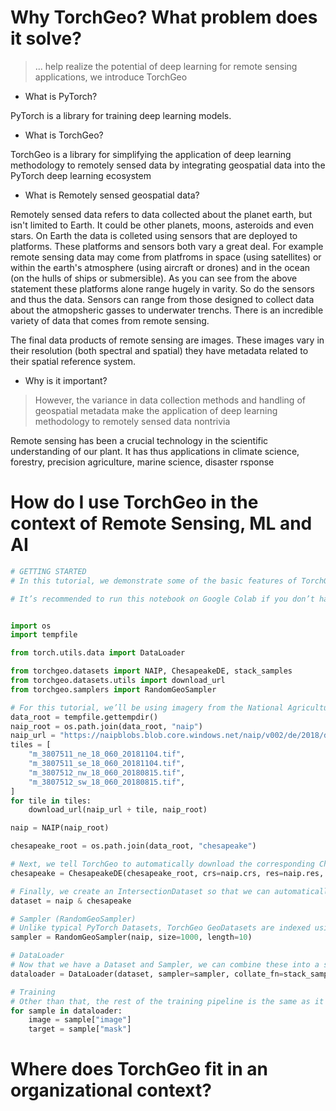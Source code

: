 # Why TorchGeo? What problem does it solve?

> ... help realize the potential of deep learning for remote sensing applications, we introduce TorchGeo

- What is PyTorch?

PyTorch is a library for training deep learning models.

- What is TorchGeo?

TorchGeo is a library for simplifying the application of deep learning methodology to remotely sensed data by integrating geospatial data into the PyTorch deep learning ecosystem


- What is Remotely sensed geospatial data?

Remotely sensed data refers to data collected about the planet earth, but isn't limited to Earth. It could be other planets, moons, asteroids and even stars. On Earth the data is colleted using sensors that are deployed to platforms. These platforms and sensors both vary a great deal. For example remote sensing data may come from platfroms in space (using satellites) or within the earth's atmosphere (using aircraft or drones) and in the ocean (on the hulls of ships or submersible). As you can see from the above statement these platforms alone range hugely in varity. So do the sensors and thus the data. Sensors can range from those designed to collect data about the atmopsheric gasses to underwater trenchs. There is an incredible variety of data that comes from remote sensing.

The final data products of remote sensing are images. These images vary in their resolution (both spectral and spatial) they have metadata related to their spatial reference system. 

- Why is it important?

> However, the variance in data collection methods and handling of geospatial metadata make the application of deep learning methodology to remotely sensed data nontrivia

Remote sensing has been a crucial technology in the scientific understanding of our plant. It has thus applications in climate science, forestry, precision agriculture, marine science, disaster rsponse

# How do I use TorchGeo in the context of Remote Sensing, ML and AI

```python
# GETTING STARTED
# In this tutorial, we demonstrate some of the basic features of TorchGeo and show how easy it is to use if you’re already familiar with other PyTorch domain libraries like torchvision.

# It’s recommended to run this notebook on Google Colab if you don’t have your own GPU. Click the “Open in Colab” button above to get started.


import os
import tempfile

from torch.utils.data import DataLoader

from torchgeo.datasets import NAIP, ChesapeakeDE, stack_samples
from torchgeo.datasets.utils import download_url
from torchgeo.samplers import RandomGeoSampler

# For this tutorial, we’ll be using imagery from the National Agriculture Imagery Program (NAIP) and labels from the Chesapeake Bay High-Resolution Land Cover Project. First, we manually download a few NAIP tiles and create a PyTorch Dataset.
data_root = tempfile.gettempdir()
naip_root = os.path.join(data_root, "naip")
naip_url = "https://naipblobs.blob.core.windows.net/naip/v002/de/2018/de_060cm_2018/38075/"
tiles = [
    "m_3807511_ne_18_060_20181104.tif",
    "m_3807511_se_18_060_20181104.tif",
    "m_3807512_nw_18_060_20180815.tif",
    "m_3807512_sw_18_060_20180815.tif",
]
for tile in tiles:
    download_url(naip_url + tile, naip_root)

naip = NAIP(naip_root)

chesapeake_root = os.path.join(data_root, "chesapeake")

# Next, we tell TorchGeo to automatically download the corresponding Chesapeake labels.
chesapeake = ChesapeakeDE(chesapeake_root, crs=naip.crs, res=naip.res, download=True)

# Finally, we create an IntersectionDataset so that we can automatically sample from both GeoDatasets simultaneously.
dataset = naip & chesapeake

# Sampler (RandomGeoSampler)
# Unlike typical PyTorch Datasets, TorchGeo GeoDatasets are indexed using lat/long/time bounding boxes. This requires us to use a custom GeoSampler instead of the default sampler/batch_sampler that comes with PyTorch.
sampler = RandomGeoSampler(naip, size=1000, length=10)

# DataLoader
# Now that we have a Dataset and Sampler, we can combine these into a single DataLoader.
dataloader = DataLoader(dataset, sampler=sampler, collate_fn=stack_samples)

# Training
# Other than that, the rest of the training pipeline is the same as it is for torchvision.
for sample in dataloader:
    image = sample["image"]
    target = sample["mask"]
```

# Where does TorchGeo fit in an organizational context?
